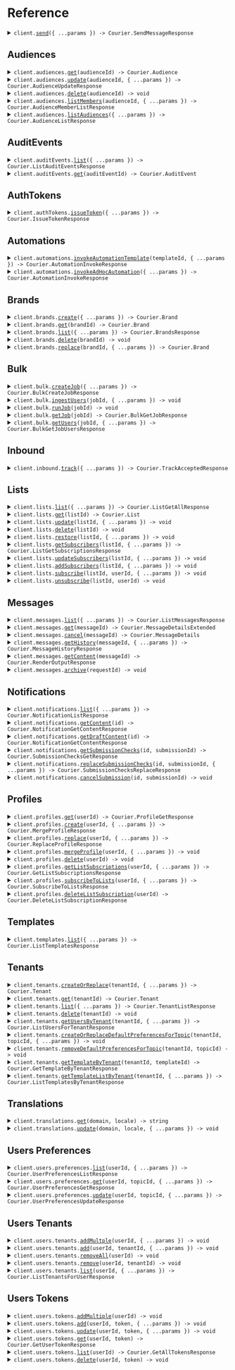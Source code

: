 # Reference

<details><summary><code>client.<a href="/src/Client.ts">send</a>({ ...params }) -> Courier.SendMessageResponse</code></summary>
<dl>
<dd>

#### 📝 Description

<dl>
<dd>

<dl>
<dd>

Use the send API to send a message to one or more recipients.

</dd>
</dl>
</dd>
</dl>

#### 🔌 Usage

<dl>
<dd>

<dl>
<dd>

```typescript
await client.send({
    message: {
        to: {
            email: "email@example.com",
        },
        content: {
            title: "Welcome!",
            body: "Thanks for signing up, {{name}}",
        },
        data: {
            name: "Peter Parker",
        },
        routing: {
            method: "single",
            channels: ["email"],
        },
    },
});
```

</dd>
</dl>
</dd>
</dl>

#### ⚙️ Parameters

<dl>
<dd>

<dl>
<dd>

**request:** `Courier.SendMessageRequest`

</dd>
</dl>

<dl>
<dd>

**requestOptions:** `CourierClient.IdempotentRequestOptions`

</dd>
</dl>
</dd>
</dl>

</dd>
</dl>
</details>

##

## Audiences

<details><summary><code>client.audiences.<a href="/src/api/resources/audiences/client/Client.ts">get</a>(audienceId) -> Courier.Audience</code></summary>
<dl>
<dd>

#### 📝 Description

<dl>
<dd>

<dl>
<dd>

Returns the specified audience by id.

</dd>
</dl>
</dd>
</dl>

#### 🔌 Usage

<dl>
<dd>

<dl>
<dd>

```typescript
await client.audiences.get("audience_id");
```

</dd>
</dl>
</dd>
</dl>

#### ⚙️ Parameters

<dl>
<dd>

<dl>
<dd>

**audienceId:** `string` — A unique identifier representing the audience_id

</dd>
</dl>

<dl>
<dd>

**requestOptions:** `Audiences.RequestOptions`

</dd>
</dl>
</dd>
</dl>

</dd>
</dl>
</details>

<details><summary><code>client.audiences.<a href="/src/api/resources/audiences/client/Client.ts">update</a>(audienceId, { ...params }) -> Courier.AudienceUpdateResponse</code></summary>
<dl>
<dd>

#### 📝 Description

<dl>
<dd>

<dl>
<dd>

Creates or updates audience.

</dd>
</dl>
</dd>
</dl>

#### 🔌 Usage

<dl>
<dd>

<dl>
<dd>

```typescript
await client.audiences.update("audience_id", {
    name: undefined,
    description: undefined,
    filter: undefined,
});
```

</dd>
</dl>
</dd>
</dl>

#### ⚙️ Parameters

<dl>
<dd>

<dl>
<dd>

**audienceId:** `string` — A unique identifier representing the audience id

</dd>
</dl>

<dl>
<dd>

**request:** `Courier.AudienceUpdateParams`

</dd>
</dl>

<dl>
<dd>

**requestOptions:** `Audiences.RequestOptions`

</dd>
</dl>
</dd>
</dl>

</dd>
</dl>
</details>

<details><summary><code>client.audiences.<a href="/src/api/resources/audiences/client/Client.ts">delete</a>(audienceId) -> void</code></summary>
<dl>
<dd>

#### 📝 Description

<dl>
<dd>

<dl>
<dd>

Deletes the specified audience.

</dd>
</dl>
</dd>
</dl>

#### 🔌 Usage

<dl>
<dd>

<dl>
<dd>

```typescript
await client.audiences.delete("audience_id");
```

</dd>
</dl>
</dd>
</dl>

#### ⚙️ Parameters

<dl>
<dd>

<dl>
<dd>

**audienceId:** `string` — A unique identifier representing the audience id

</dd>
</dl>

<dl>
<dd>

**requestOptions:** `Audiences.RequestOptions`

</dd>
</dl>
</dd>
</dl>

</dd>
</dl>
</details>

<details><summary><code>client.audiences.<a href="/src/api/resources/audiences/client/Client.ts">listMembers</a>(audienceId, { ...params }) -> Courier.AudienceMemberListResponse</code></summary>
<dl>
<dd>

#### 📝 Description

<dl>
<dd>

<dl>
<dd>

Get list of members of an audience.

</dd>
</dl>
</dd>
</dl>

#### 🔌 Usage

<dl>
<dd>

<dl>
<dd>

```typescript
await client.audiences.listMembers("audience_id");
```

</dd>
</dl>
</dd>
</dl>

#### ⚙️ Parameters

<dl>
<dd>

<dl>
<dd>

**audienceId:** `string` — A unique identifier representing the audience id

</dd>
</dl>

<dl>
<dd>

**request:** `Courier.AudienceMembersListParams`

</dd>
</dl>

<dl>
<dd>

**requestOptions:** `Audiences.RequestOptions`

</dd>
</dl>
</dd>
</dl>

</dd>
</dl>
</details>

<details><summary><code>client.audiences.<a href="/src/api/resources/audiences/client/Client.ts">listAudiences</a>({ ...params }) -> Courier.AudienceListResponse</code></summary>
<dl>
<dd>

#### 📝 Description

<dl>
<dd>

<dl>
<dd>

Get the audiences associated with the authorization token.

</dd>
</dl>
</dd>
</dl>

#### 🔌 Usage

<dl>
<dd>

<dl>
<dd>

```typescript
await client.audiences.listAudiences();
```

</dd>
</dl>
</dd>
</dl>

#### ⚙️ Parameters

<dl>
<dd>

<dl>
<dd>

**request:** `Courier.AudiencesListParams`

</dd>
</dl>

<dl>
<dd>

**requestOptions:** `Audiences.RequestOptions`

</dd>
</dl>
</dd>
</dl>

</dd>
</dl>
</details>

## AuditEvents

<details><summary><code>client.auditEvents.<a href="/src/api/resources/auditEvents/client/Client.ts">list</a>({ ...params }) -> Courier.ListAuditEventsResponse</code></summary>
<dl>
<dd>

#### 📝 Description

<dl>
<dd>

<dl>
<dd>

Fetch the list of audit events

</dd>
</dl>
</dd>
</dl>

#### 🔌 Usage

<dl>
<dd>

<dl>
<dd>

```typescript
await client.auditEvents.list();
```

</dd>
</dl>
</dd>
</dl>

#### ⚙️ Parameters

<dl>
<dd>

<dl>
<dd>

**request:** `Courier.ListAuditEventsRequest`

</dd>
</dl>

<dl>
<dd>

**requestOptions:** `AuditEvents.RequestOptions`

</dd>
</dl>
</dd>
</dl>

</dd>
</dl>
</details>

<details><summary><code>client.auditEvents.<a href="/src/api/resources/auditEvents/client/Client.ts">get</a>(auditEventId) -> Courier.AuditEvent</code></summary>
<dl>
<dd>

#### 📝 Description

<dl>
<dd>

<dl>
<dd>

Fetch a specific audit event by ID.

</dd>
</dl>
</dd>
</dl>

#### 🔌 Usage

<dl>
<dd>

<dl>
<dd>

```typescript
await client.auditEvents.get("audit-event-id");
```

</dd>
</dl>
</dd>
</dl>

#### ⚙️ Parameters

<dl>
<dd>

<dl>
<dd>

**auditEventId:** `string` — A unique identifier associated with the audit event you wish to retrieve

</dd>
</dl>

<dl>
<dd>

**requestOptions:** `AuditEvents.RequestOptions`

</dd>
</dl>
</dd>
</dl>

</dd>
</dl>
</details>

## AuthTokens

<details><summary><code>client.authTokens.<a href="/src/api/resources/authTokens/client/Client.ts">issueToken</a>({ ...params }) -> Courier.IssueTokenResponse</code></summary>
<dl>
<dd>

#### 📝 Description

<dl>
<dd>

<dl>
<dd>

Returns a new access token.

</dd>
</dl>
</dd>
</dl>

#### 🔌 Usage

<dl>
<dd>

<dl>
<dd>

```typescript
await client.authTokens.issueToken({
    scope: "scope",
    expires_in: "expires_in",
});
```

</dd>
</dl>
</dd>
</dl>

#### ⚙️ Parameters

<dl>
<dd>

<dl>
<dd>

**request:** `Courier.IssueTokenParams`

</dd>
</dl>

<dl>
<dd>

**requestOptions:** `AuthTokens.IdempotentRequestOptions`

</dd>
</dl>
</dd>
</dl>

</dd>
</dl>
</details>

## Automations

<details><summary><code>client.automations.<a href="/src/api/resources/automations/client/Client.ts">invokeAutomationTemplate</a>(templateId, { ...params }) -> Courier.AutomationInvokeResponse</code></summary>
<dl>
<dd>

#### 📝 Description

<dl>
<dd>

<dl>
<dd>

Invoke an automation run from an automation template.

</dd>
</dl>
</dd>
</dl>

#### 🔌 Usage

<dl>
<dd>

<dl>
<dd>

```typescript
await client.automations.invokeAutomationTemplate("templateId", {
    brand: undefined,
    data: undefined,
    profile: undefined,
    recipient: undefined,
    template: undefined,
});
```

</dd>
</dl>
</dd>
</dl>

#### ⚙️ Parameters

<dl>
<dd>

<dl>
<dd>

**templateId:** `string` — A unique identifier representing the automation template to be invoked. This could be the Automation Template ID or the Automation Template Alias.

</dd>
</dl>

<dl>
<dd>

**request:** `Courier.AutomationInvokeParams`

</dd>
</dl>

<dl>
<dd>

**requestOptions:** `Automations.IdempotentRequestOptions`

</dd>
</dl>
</dd>
</dl>

</dd>
</dl>
</details>

<details><summary><code>client.automations.<a href="/src/api/resources/automations/client/Client.ts">invokeAdHocAutomation</a>({ ...params }) -> Courier.AutomationInvokeResponse</code></summary>
<dl>
<dd>

#### 📝 Description

<dl>
<dd>

<dl>
<dd>

Invoke an ad hoc automation run. This endpoint accepts a JSON payload with a series of automation steps. For information about what steps are available, checkout the ad hoc automation guide [here](https://www.courier.com/docs/automations/steps/).

</dd>
</dl>
</dd>
</dl>

#### 🔌 Usage

<dl>
<dd>

<dl>
<dd>

```typescript
await client.automations.invokeAdHocAutomation({
    data: {
        name: "Foo",
    },
    profile: {
        tenant_id: "abc-123",
    },
    recipient: "user-yes",
    automation: {
        cancelation_token: "delay-send--user-yes--abc-123",
        steps: [
            {
                action: "delay",
                until: "20240408T080910.123",
            },
            {
                action: "send",
                template: "64TP5HKPFTM8VTK1Y75SJDQX9JK0",
            },
        ],
    },
});
```

</dd>
</dl>
</dd>
</dl>

#### ⚙️ Parameters

<dl>
<dd>

<dl>
<dd>

**request:** `Courier.AutomationAdHocInvokeParams`

</dd>
</dl>

<dl>
<dd>

**requestOptions:** `Automations.IdempotentRequestOptions`

</dd>
</dl>
</dd>
</dl>

</dd>
</dl>
</details>

## Brands

<details><summary><code>client.brands.<a href="/src/api/resources/brands/client/Client.ts">create</a>({ ...params }) -> Courier.Brand</code></summary>
<dl>
<dd>

#### 🔌 Usage

<dl>
<dd>

<dl>
<dd>

```typescript
await client.brands.create({
    id: undefined,
    name: "name",
    settings: {
        colors: undefined,
        inapp: undefined,
        email: undefined,
    },
    snippets: undefined,
});
```

</dd>
</dl>
</dd>
</dl>

#### ⚙️ Parameters

<dl>
<dd>

<dl>
<dd>

**request:** `Courier.BrandParameters`

</dd>
</dl>

<dl>
<dd>

**requestOptions:** `Brands.IdempotentRequestOptions`

</dd>
</dl>
</dd>
</dl>

</dd>
</dl>
</details>

<details><summary><code>client.brands.<a href="/src/api/resources/brands/client/Client.ts">get</a>(brandId) -> Courier.Brand</code></summary>
<dl>
<dd>

#### 📝 Description

<dl>
<dd>

<dl>
<dd>

Fetch a specific brand by brand ID.

</dd>
</dl>
</dd>
</dl>

#### 🔌 Usage

<dl>
<dd>

<dl>
<dd>

```typescript
await client.brands.get("brand_id");
```

</dd>
</dl>
</dd>
</dl>

#### ⚙️ Parameters

<dl>
<dd>

<dl>
<dd>

**brandId:** `string` — A unique identifier associated with the brand you wish to retrieve.

</dd>
</dl>

<dl>
<dd>

**requestOptions:** `Brands.RequestOptions`

</dd>
</dl>
</dd>
</dl>

</dd>
</dl>
</details>

<details><summary><code>client.brands.<a href="/src/api/resources/brands/client/Client.ts">list</a>({ ...params }) -> Courier.BrandsResponse</code></summary>
<dl>
<dd>

#### 📝 Description

<dl>
<dd>

<dl>
<dd>

Get the list of brands.

</dd>
</dl>
</dd>
</dl>

#### 🔌 Usage

<dl>
<dd>

<dl>
<dd>

```typescript
await client.brands.list();
```

</dd>
</dl>
</dd>
</dl>

#### ⚙️ Parameters

<dl>
<dd>

<dl>
<dd>

**request:** `Courier.ListBrandsRequest`

</dd>
</dl>

<dl>
<dd>

**requestOptions:** `Brands.RequestOptions`

</dd>
</dl>
</dd>
</dl>

</dd>
</dl>
</details>

<details><summary><code>client.brands.<a href="/src/api/resources/brands/client/Client.ts">delete</a>(brandId) -> void</code></summary>
<dl>
<dd>

#### 📝 Description

<dl>
<dd>

<dl>
<dd>

Delete a brand by brand ID.

</dd>
</dl>
</dd>
</dl>

#### 🔌 Usage

<dl>
<dd>

<dl>
<dd>

```typescript
await client.brands.delete("brand_id");
```

</dd>
</dl>
</dd>
</dl>

#### ⚙️ Parameters

<dl>
<dd>

<dl>
<dd>

**brandId:** `string` — A unique identifier associated with the brand you wish to retrieve.

</dd>
</dl>

<dl>
<dd>

**requestOptions:** `Brands.RequestOptions`

</dd>
</dl>
</dd>
</dl>

</dd>
</dl>
</details>

<details><summary><code>client.brands.<a href="/src/api/resources/brands/client/Client.ts">replace</a>(brandId, { ...params }) -> Courier.Brand</code></summary>
<dl>
<dd>

#### 📝 Description

<dl>
<dd>

<dl>
<dd>

Replace an existing brand with the supplied values.

</dd>
</dl>
</dd>
</dl>

#### 🔌 Usage

<dl>
<dd>

<dl>
<dd>

```typescript
await client.brands.replace("brand_id", {
    name: "name",
    settings: undefined,
    snippets: undefined,
});
```

</dd>
</dl>
</dd>
</dl>

#### ⚙️ Parameters

<dl>
<dd>

<dl>
<dd>

**brandId:** `string` — A unique identifier associated with the brand you wish to update.

</dd>
</dl>

<dl>
<dd>

**request:** `Courier.BrandUpdateParameters`

</dd>
</dl>

<dl>
<dd>

**requestOptions:** `Brands.RequestOptions`

</dd>
</dl>
</dd>
</dl>

</dd>
</dl>
</details>

## Bulk

<details><summary><code>client.bulk.<a href="/src/api/resources/bulk/client/Client.ts">createJob</a>({ ...params }) -> Courier.BulkCreateJobResponse</code></summary>
<dl>
<dd>

#### 🔌 Usage

<dl>
<dd>

<dl>
<dd>

```typescript
await client.bulk.createJob({
    message: {
        brand: undefined,
        data: undefined,
        event: undefined,
        locale: undefined,
        override: undefined,
        message: undefined,
    },
});
```

</dd>
</dl>
</dd>
</dl>

#### ⚙️ Parameters

<dl>
<dd>

<dl>
<dd>

**request:** `Courier.BulkCreateJobParams`

</dd>
</dl>

<dl>
<dd>

**requestOptions:** `Bulk.IdempotentRequestOptions`

</dd>
</dl>
</dd>
</dl>

</dd>
</dl>
</details>

<details><summary><code>client.bulk.<a href="/src/api/resources/bulk/client/Client.ts">ingestUsers</a>(jobId, { ...params }) -> void</code></summary>
<dl>
<dd>

#### 📝 Description

<dl>
<dd>

<dl>
<dd>

Ingest user data into a Bulk Job

</dd>
</dl>
</dd>
</dl>

#### 🔌 Usage

<dl>
<dd>

<dl>
<dd>

```typescript
await client.bulk.ingestUsers("job_id", {
    users: [
        {
            preferences: undefined,
            profile: undefined,
            recipient: undefined,
            data: undefined,
            to: undefined,
        },
        {
            preferences: undefined,
            profile: undefined,
            recipient: undefined,
            data: undefined,
            to: undefined,
        },
    ],
});
```

</dd>
</dl>
</dd>
</dl>

#### ⚙️ Parameters

<dl>
<dd>

<dl>
<dd>

**jobId:** `string` — A unique identifier representing the bulk job

</dd>
</dl>

<dl>
<dd>

**request:** `Courier.BulkIngestUsersParams`

</dd>
</dl>

<dl>
<dd>

**requestOptions:** `Bulk.IdempotentRequestOptions`

</dd>
</dl>
</dd>
</dl>

</dd>
</dl>
</details>

<details><summary><code>client.bulk.<a href="/src/api/resources/bulk/client/Client.ts">runJob</a>(jobId) -> void</code></summary>
<dl>
<dd>

#### 📝 Description

<dl>
<dd>

<dl>
<dd>

Run a bulk job

</dd>
</dl>
</dd>
</dl>

#### 🔌 Usage

<dl>
<dd>

<dl>
<dd>

```typescript
await client.bulk.runJob("job_id");
```

</dd>
</dl>
</dd>
</dl>

#### ⚙️ Parameters

<dl>
<dd>

<dl>
<dd>

**jobId:** `string` — A unique identifier representing the bulk job

</dd>
</dl>

<dl>
<dd>

**requestOptions:** `Bulk.IdempotentRequestOptions`

</dd>
</dl>
</dd>
</dl>

</dd>
</dl>
</details>

<details><summary><code>client.bulk.<a href="/src/api/resources/bulk/client/Client.ts">getJob</a>(jobId) -> Courier.BulkGetJobResponse</code></summary>
<dl>
<dd>

#### 📝 Description

<dl>
<dd>

<dl>
<dd>

Get a bulk job

</dd>
</dl>
</dd>
</dl>

#### 🔌 Usage

<dl>
<dd>

<dl>
<dd>

```typescript
await client.bulk.getJob("job_id");
```

</dd>
</dl>
</dd>
</dl>

#### ⚙️ Parameters

<dl>
<dd>

<dl>
<dd>

**jobId:** `string` — A unique identifier representing the bulk job

</dd>
</dl>

<dl>
<dd>

**requestOptions:** `Bulk.RequestOptions`

</dd>
</dl>
</dd>
</dl>

</dd>
</dl>
</details>

<details><summary><code>client.bulk.<a href="/src/api/resources/bulk/client/Client.ts">getUsers</a>(jobId, { ...params }) -> Courier.BulkGetJobUsersResponse</code></summary>
<dl>
<dd>

#### 📝 Description

<dl>
<dd>

<dl>
<dd>

Get Bulk Job Users

</dd>
</dl>
</dd>
</dl>

#### 🔌 Usage

<dl>
<dd>

<dl>
<dd>

```typescript
await client.bulk.getUsers("job_id");
```

</dd>
</dl>
</dd>
</dl>

#### ⚙️ Parameters

<dl>
<dd>

<dl>
<dd>

**jobId:** `string` — A unique identifier representing the bulk job

</dd>
</dl>

<dl>
<dd>

**request:** `Courier.BulkGetUsersParams`

</dd>
</dl>

<dl>
<dd>

**requestOptions:** `Bulk.RequestOptions`

</dd>
</dl>
</dd>
</dl>

</dd>
</dl>
</details>

## Inbound

<details><summary><code>client.inbound.<a href="/src/api/resources/inbound/client/Client.ts">track</a>({ ...params }) -> Courier.TrackAcceptedResponse</code></summary>
<dl>
<dd>

#### 🔌 Usage

<dl>
<dd>

<dl>
<dd>

```typescript
await client.inbound.track({
    event: "New Order Placed",
    messageId: "4c62c457-b329-4bea-9bfc-17bba86c393f",
    userId: "1234",
    type: "track",
    properties: {
        order_id: 123,
        total_orders: 5,
        last_order_id: 122,
    },
});
```

</dd>
</dl>
</dd>
</dl>

#### ⚙️ Parameters

<dl>
<dd>

<dl>
<dd>

**request:** `Courier.InboundTrackEvent`

</dd>
</dl>

<dl>
<dd>

**requestOptions:** `Inbound.RequestOptions`

</dd>
</dl>
</dd>
</dl>

</dd>
</dl>
</details>

## Lists

<details><summary><code>client.lists.<a href="/src/api/resources/lists/client/Client.ts">list</a>({ ...params }) -> Courier.ListGetAllResponse</code></summary>
<dl>
<dd>

#### 📝 Description

<dl>
<dd>

<dl>
<dd>

Returns all of the lists, with the ability to filter based on a pattern.

</dd>
</dl>
</dd>
</dl>

#### 🔌 Usage

<dl>
<dd>

<dl>
<dd>

```typescript
await client.lists.list();
```

</dd>
</dl>
</dd>
</dl>

#### ⚙️ Parameters

<dl>
<dd>

<dl>
<dd>

**request:** `Courier.GetAllListsRequest`

</dd>
</dl>

<dl>
<dd>

**requestOptions:** `Lists.RequestOptions`

</dd>
</dl>
</dd>
</dl>

</dd>
</dl>
</details>

<details><summary><code>client.lists.<a href="/src/api/resources/lists/client/Client.ts">get</a>(listId) -> Courier.List</code></summary>
<dl>
<dd>

#### 📝 Description

<dl>
<dd>

<dl>
<dd>

Returns a list based on the list ID provided.

</dd>
</dl>
</dd>
</dl>

#### 🔌 Usage

<dl>
<dd>

<dl>
<dd>

```typescript
await client.lists.get("list_id");
```

</dd>
</dl>
</dd>
</dl>

#### ⚙️ Parameters

<dl>
<dd>

<dl>
<dd>

**listId:** `string` — A unique identifier representing the list you wish to retrieve.

</dd>
</dl>

<dl>
<dd>

**requestOptions:** `Lists.RequestOptions`

</dd>
</dl>
</dd>
</dl>

</dd>
</dl>
</details>

<details><summary><code>client.lists.<a href="/src/api/resources/lists/client/Client.ts">update</a>(listId, { ...params }) -> void</code></summary>
<dl>
<dd>

#### 📝 Description

<dl>
<dd>

<dl>
<dd>

Create or replace an existing list with the supplied values.

</dd>
</dl>
</dd>
</dl>

#### 🔌 Usage

<dl>
<dd>

<dl>
<dd>

```typescript
await client.lists.update("list_id", {
    name: "name",
    preferences: undefined,
});
```

</dd>
</dl>
</dd>
</dl>

#### ⚙️ Parameters

<dl>
<dd>

<dl>
<dd>

**listId:** `string` — A unique identifier representing the list you wish to retrieve.

</dd>
</dl>

<dl>
<dd>

**request:** `Courier.ListPutParams`

</dd>
</dl>

<dl>
<dd>

**requestOptions:** `Lists.RequestOptions`

</dd>
</dl>
</dd>
</dl>

</dd>
</dl>
</details>

<details><summary><code>client.lists.<a href="/src/api/resources/lists/client/Client.ts">delete</a>(listId) -> void</code></summary>
<dl>
<dd>

#### 📝 Description

<dl>
<dd>

<dl>
<dd>

Delete a list by list ID.

</dd>
</dl>
</dd>
</dl>

#### 🔌 Usage

<dl>
<dd>

<dl>
<dd>

```typescript
await client.lists.delete("list_id");
```

</dd>
</dl>
</dd>
</dl>

#### ⚙️ Parameters

<dl>
<dd>

<dl>
<dd>

**listId:** `string` — A unique identifier representing the list you wish to retrieve.

</dd>
</dl>

<dl>
<dd>

**requestOptions:** `Lists.RequestOptions`

</dd>
</dl>
</dd>
</dl>

</dd>
</dl>
</details>

<details><summary><code>client.lists.<a href="/src/api/resources/lists/client/Client.ts">restore</a>(listId, { ...params }) -> void</code></summary>
<dl>
<dd>

#### 📝 Description

<dl>
<dd>

<dl>
<dd>

Restore a previously deleted list.

</dd>
</dl>
</dd>
</dl>

#### 🔌 Usage

<dl>
<dd>

<dl>
<dd>

```typescript
await client.lists.restore("list_id");
```

</dd>
</dl>
</dd>
</dl>

#### ⚙️ Parameters

<dl>
<dd>

<dl>
<dd>

**listId:** `string` — A unique identifier representing the list you wish to retrieve.

</dd>
</dl>

<dl>
<dd>

**request:** `Courier.RestoreListRequest`

</dd>
</dl>

<dl>
<dd>

**requestOptions:** `Lists.RequestOptions`

</dd>
</dl>
</dd>
</dl>

</dd>
</dl>
</details>

<details><summary><code>client.lists.<a href="/src/api/resources/lists/client/Client.ts">getSubscribers</a>(listId, { ...params }) -> Courier.ListGetSubscriptionsResponse</code></summary>
<dl>
<dd>

#### 📝 Description

<dl>
<dd>

<dl>
<dd>

Get the list's subscriptions.

</dd>
</dl>
</dd>
</dl>

#### 🔌 Usage

<dl>
<dd>

<dl>
<dd>

```typescript
await client.lists.getSubscribers("list_id");
```

</dd>
</dl>
</dd>
</dl>

#### ⚙️ Parameters

<dl>
<dd>

<dl>
<dd>

**listId:** `string` — A unique identifier representing the list you wish to retrieve.

</dd>
</dl>

<dl>
<dd>

**request:** `Courier.GetSubscriptionForListRequest`

</dd>
</dl>

<dl>
<dd>

**requestOptions:** `Lists.RequestOptions`

</dd>
</dl>
</dd>
</dl>

</dd>
</dl>
</details>

<details><summary><code>client.lists.<a href="/src/api/resources/lists/client/Client.ts">updateSubscribers</a>(listId, { ...params }) -> void</code></summary>
<dl>
<dd>

#### 📝 Description

<dl>
<dd>

<dl>
<dd>

Subscribes the users to the list, overwriting existing subscriptions. If the list does not exist, it will be automatically created.

</dd>
</dl>
</dd>
</dl>

#### 🔌 Usage

<dl>
<dd>

<dl>
<dd>

```typescript
await client.lists.updateSubscribers("list_id", {
    recipients: [
        {
            recipientId: "recipientId",
            preferences: undefined,
        },
        {
            recipientId: "recipientId",
            preferences: undefined,
        },
    ],
});
```

</dd>
</dl>
</dd>
</dl>

#### ⚙️ Parameters

<dl>
<dd>

<dl>
<dd>

**listId:** `string` — A unique identifier representing the list you wish to retrieve.

</dd>
</dl>

<dl>
<dd>

**request:** `Courier.SubscribeUsersToListRequest`

</dd>
</dl>

<dl>
<dd>

**requestOptions:** `Lists.RequestOptions`

</dd>
</dl>
</dd>
</dl>

</dd>
</dl>
</details>

<details><summary><code>client.lists.<a href="/src/api/resources/lists/client/Client.ts">addSubscribers</a>(listId, { ...params }) -> void</code></summary>
<dl>
<dd>

#### 📝 Description

<dl>
<dd>

<dl>
<dd>

Subscribes additional users to the list, without modifying existing subscriptions. If the list does not exist, it will be automatically created.

</dd>
</dl>
</dd>
</dl>

#### 🔌 Usage

<dl>
<dd>

<dl>
<dd>

```typescript
await client.lists.addSubscribers("list_id", {
    recipients: [
        {
            recipientId: "recipientId",
            preferences: undefined,
        },
        {
            recipientId: "recipientId",
            preferences: undefined,
        },
    ],
});
```

</dd>
</dl>
</dd>
</dl>

#### ⚙️ Parameters

<dl>
<dd>

<dl>
<dd>

**listId:** `string` — A unique identifier representing the list you wish to retrieve.

</dd>
</dl>

<dl>
<dd>

**request:** `Courier.AddSubscribersToList`

</dd>
</dl>

<dl>
<dd>

**requestOptions:** `Lists.IdempotentRequestOptions`

</dd>
</dl>
</dd>
</dl>

</dd>
</dl>
</details>

<details><summary><code>client.lists.<a href="/src/api/resources/lists/client/Client.ts">subscribe</a>(listId, userId, { ...params }) -> void</code></summary>
<dl>
<dd>

#### 📝 Description

<dl>
<dd>

<dl>
<dd>

Subscribe a user to an existing list (note: if the List does not exist, it will be automatically created).

</dd>
</dl>
</dd>
</dl>

#### 🔌 Usage

<dl>
<dd>

<dl>
<dd>

```typescript
await client.lists.subscribe("list_id", "user_id", {
    preferences: undefined,
});
```

</dd>
</dl>
</dd>
</dl>

#### ⚙️ Parameters

<dl>
<dd>

<dl>
<dd>

**listId:** `string` — A unique identifier representing the list you wish to retrieve.

</dd>
</dl>

<dl>
<dd>

**userId:** `string` — A unique identifier representing the recipient associated with the list

</dd>
</dl>

<dl>
<dd>

**request:** `Courier.SubscribeUserToListRequest`

</dd>
</dl>

<dl>
<dd>

**requestOptions:** `Lists.RequestOptions`

</dd>
</dl>
</dd>
</dl>

</dd>
</dl>
</details>

<details><summary><code>client.lists.<a href="/src/api/resources/lists/client/Client.ts">unsubscribe</a>(listId, userId) -> void</code></summary>
<dl>
<dd>

#### 📝 Description

<dl>
<dd>

<dl>
<dd>

Delete a subscription to a list by list ID and user ID.

</dd>
</dl>
</dd>
</dl>

#### 🔌 Usage

<dl>
<dd>

<dl>
<dd>

```typescript
await client.lists.unsubscribe("list_id", "user_id");
```

</dd>
</dl>
</dd>
</dl>

#### ⚙️ Parameters

<dl>
<dd>

<dl>
<dd>

**listId:** `string` — A unique identifier representing the list you wish to retrieve.

</dd>
</dl>

<dl>
<dd>

**userId:** `string` — A unique identifier representing the recipient associated with the list

</dd>
</dl>

<dl>
<dd>

**requestOptions:** `Lists.RequestOptions`

</dd>
</dl>
</dd>
</dl>

</dd>
</dl>
</details>

## Messages

<details><summary><code>client.messages.<a href="/src/api/resources/messages/client/Client.ts">list</a>({ ...params }) -> Courier.ListMessagesResponse</code></summary>
<dl>
<dd>

#### 📝 Description

<dl>
<dd>

<dl>
<dd>

Fetch the statuses of messages you've previously sent.

</dd>
</dl>
</dd>
</dl>

#### 🔌 Usage

<dl>
<dd>

<dl>
<dd>

```typescript
await client.messages.list();
```

</dd>
</dl>
</dd>
</dl>

#### ⚙️ Parameters

<dl>
<dd>

<dl>
<dd>

**request:** `Courier.ListMessagesRequest`

</dd>
</dl>

<dl>
<dd>

**requestOptions:** `Messages.RequestOptions`

</dd>
</dl>
</dd>
</dl>

</dd>
</dl>
</details>

<details><summary><code>client.messages.<a href="/src/api/resources/messages/client/Client.ts">get</a>(messageId) -> Courier.MessageDetailsExtended</code></summary>
<dl>
<dd>

#### 📝 Description

<dl>
<dd>

<dl>
<dd>

Fetch the status of a message you've previously sent.

</dd>
</dl>
</dd>
</dl>

#### 🔌 Usage

<dl>
<dd>

<dl>
<dd>

```typescript
await client.messages.get("message_id");
```

</dd>
</dl>
</dd>
</dl>

#### ⚙️ Parameters

<dl>
<dd>

<dl>
<dd>

**messageId:** `string` — A unique identifier associated with the message you wish to retrieve (results from a send).

</dd>
</dl>

<dl>
<dd>

**requestOptions:** `Messages.RequestOptions`

</dd>
</dl>
</dd>
</dl>

</dd>
</dl>
</details>

<details><summary><code>client.messages.<a href="/src/api/resources/messages/client/Client.ts">cancel</a>(messageId) -> Courier.MessageDetails</code></summary>
<dl>
<dd>

#### 📝 Description

<dl>
<dd>

<dl>
<dd>

Cancel a message that is currently in the process of being delivered. A well-formatted API call to the cancel message API will return either `200` status code for a successful cancellation or `409` status code for an unsuccessful cancellation. Both cases will include the actual message record in the response body (see details below).

</dd>
</dl>
</dd>
</dl>

#### 🔌 Usage

<dl>
<dd>

<dl>
<dd>

```typescript
await client.messages.cancel("message_id");
```

</dd>
</dl>
</dd>
</dl>

#### ⚙️ Parameters

<dl>
<dd>

<dl>
<dd>

**messageId:** `string` — A unique identifier representing the message ID

</dd>
</dl>

<dl>
<dd>

**requestOptions:** `Messages.IdempotentRequestOptions`

</dd>
</dl>
</dd>
</dl>

</dd>
</dl>
</details>

<details><summary><code>client.messages.<a href="/src/api/resources/messages/client/Client.ts">getHistory</a>(messageId, { ...params }) -> Courier.MessageHistoryResponse</code></summary>
<dl>
<dd>

#### 📝 Description

<dl>
<dd>

<dl>
<dd>

Fetch the array of events of a message you've previously sent.

</dd>
</dl>
</dd>
</dl>

#### 🔌 Usage

<dl>
<dd>

<dl>
<dd>

```typescript
await client.messages.getHistory("message_id");
```

</dd>
</dl>
</dd>
</dl>

#### ⚙️ Parameters

<dl>
<dd>

<dl>
<dd>

**messageId:** `string` — A unique identifier representing the message ID

</dd>
</dl>

<dl>
<dd>

**request:** `Courier.GetMessageHistoryRequest`

</dd>
</dl>

<dl>
<dd>

**requestOptions:** `Messages.RequestOptions`

</dd>
</dl>
</dd>
</dl>

</dd>
</dl>
</details>

<details><summary><code>client.messages.<a href="/src/api/resources/messages/client/Client.ts">getContent</a>(messageId) -> Courier.RenderOutputResponse</code></summary>
<dl>
<dd>

#### 🔌 Usage

<dl>
<dd>

<dl>
<dd>

```typescript
await client.messages.getContent("message_id");
```

</dd>
</dl>
</dd>
</dl>

#### ⚙️ Parameters

<dl>
<dd>

<dl>
<dd>

**messageId:** `string` — A unique identifier associated with the message you wish to retrieve (results from a send).

</dd>
</dl>

<dl>
<dd>

**requestOptions:** `Messages.RequestOptions`

</dd>
</dl>
</dd>
</dl>

</dd>
</dl>
</details>

<details><summary><code>client.messages.<a href="/src/api/resources/messages/client/Client.ts">archive</a>(requestId) -> void</code></summary>
<dl>
<dd>

#### 🔌 Usage

<dl>
<dd>

<dl>
<dd>

```typescript
await client.messages.archive("request_id");
```

</dd>
</dl>
</dd>
</dl>

#### ⚙️ Parameters

<dl>
<dd>

<dl>
<dd>

**requestId:** `string` — A unique identifier representing the request ID

</dd>
</dl>

<dl>
<dd>

**requestOptions:** `Messages.RequestOptions`

</dd>
</dl>
</dd>
</dl>

</dd>
</dl>
</details>

## Notifications

<details><summary><code>client.notifications.<a href="/src/api/resources/notifications/client/Client.ts">list</a>({ ...params }) -> Courier.NotificationListResponse</code></summary>
<dl>
<dd>

#### 🔌 Usage

<dl>
<dd>

<dl>
<dd>

```typescript
await client.notifications.list();
```

</dd>
</dl>
</dd>
</dl>

#### ⚙️ Parameters

<dl>
<dd>

<dl>
<dd>

**request:** `Courier.NotificationListParams`

</dd>
</dl>

<dl>
<dd>

**requestOptions:** `Notifications.RequestOptions`

</dd>
</dl>
</dd>
</dl>

</dd>
</dl>
</details>

<details><summary><code>client.notifications.<a href="/src/api/resources/notifications/client/Client.ts">getContent</a>(id) -> Courier.NotificationGetContentResponse</code></summary>
<dl>
<dd>

#### 🔌 Usage

<dl>
<dd>

<dl>
<dd>

```typescript
await client.notifications.getContent("id");
```

</dd>
</dl>
</dd>
</dl>

#### ⚙️ Parameters

<dl>
<dd>

<dl>
<dd>

**id:** `string`

</dd>
</dl>

<dl>
<dd>

**requestOptions:** `Notifications.RequestOptions`

</dd>
</dl>
</dd>
</dl>

</dd>
</dl>
</details>

<details><summary><code>client.notifications.<a href="/src/api/resources/notifications/client/Client.ts">getDraftContent</a>(id) -> Courier.NotificationGetContentResponse</code></summary>
<dl>
<dd>

#### 🔌 Usage

<dl>
<dd>

<dl>
<dd>

```typescript
await client.notifications.getDraftContent("id");
```

</dd>
</dl>
</dd>
</dl>

#### ⚙️ Parameters

<dl>
<dd>

<dl>
<dd>

**id:** `string`

</dd>
</dl>

<dl>
<dd>

**requestOptions:** `Notifications.RequestOptions`

</dd>
</dl>
</dd>
</dl>

</dd>
</dl>
</details>

<details><summary><code>client.notifications.<a href="/src/api/resources/notifications/client/Client.ts">getSubmissionChecks</a>(id, submissionId) -> Courier.SubmissionChecksGetResponse</code></summary>
<dl>
<dd>

#### 🔌 Usage

<dl>
<dd>

<dl>
<dd>

```typescript
await client.notifications.getSubmissionChecks("id", "submissionId");
```

</dd>
</dl>
</dd>
</dl>

#### ⚙️ Parameters

<dl>
<dd>

<dl>
<dd>

**id:** `string`

</dd>
</dl>

<dl>
<dd>

**submissionId:** `string`

</dd>
</dl>

<dl>
<dd>

**requestOptions:** `Notifications.RequestOptions`

</dd>
</dl>
</dd>
</dl>

</dd>
</dl>
</details>

<details><summary><code>client.notifications.<a href="/src/api/resources/notifications/client/Client.ts">replaceSubmissionChecks</a>(id, submissionId, { ...params }) -> Courier.SubmissionChecksReplaceResponse</code></summary>
<dl>
<dd>

#### 🔌 Usage

<dl>
<dd>

<dl>
<dd>

```typescript
await client.notifications.replaceSubmissionChecks("id", "submissionId", {
    checks: [
        {
            id: "id",
            status: "RESOLVED",
            type: "custom",
        },
        {
            id: "id",
            status: "RESOLVED",
            type: "custom",
        },
    ],
});
```

</dd>
</dl>
</dd>
</dl>

#### ⚙️ Parameters

<dl>
<dd>

<dl>
<dd>

**id:** `string`

</dd>
</dl>

<dl>
<dd>

**submissionId:** `string`

</dd>
</dl>

<dl>
<dd>

**request:** `Courier.SubmissionChecksReplaceParams`

</dd>
</dl>

<dl>
<dd>

**requestOptions:** `Notifications.RequestOptions`

</dd>
</dl>
</dd>
</dl>

</dd>
</dl>
</details>

<details><summary><code>client.notifications.<a href="/src/api/resources/notifications/client/Client.ts">cancelSubmission</a>(id, submissionId) -> void</code></summary>
<dl>
<dd>

#### 🔌 Usage

<dl>
<dd>

<dl>
<dd>

```typescript
await client.notifications.cancelSubmission("id", "submissionId");
```

</dd>
</dl>
</dd>
</dl>

#### ⚙️ Parameters

<dl>
<dd>

<dl>
<dd>

**id:** `string`

</dd>
</dl>

<dl>
<dd>

**submissionId:** `string`

</dd>
</dl>

<dl>
<dd>

**requestOptions:** `Notifications.RequestOptions`

</dd>
</dl>
</dd>
</dl>

</dd>
</dl>
</details>

## Profiles

<details><summary><code>client.profiles.<a href="/src/api/resources/profiles/client/Client.ts">get</a>(userId) -> Courier.ProfileGetResponse</code></summary>
<dl>
<dd>

#### 📝 Description

<dl>
<dd>

<dl>
<dd>

Returns the specified user profile.

</dd>
</dl>
</dd>
</dl>

#### 🔌 Usage

<dl>
<dd>

<dl>
<dd>

```typescript
await client.profiles.get("user_id");
```

</dd>
</dl>
</dd>
</dl>

#### ⚙️ Parameters

<dl>
<dd>

<dl>
<dd>

**userId:** `string` — A unique identifier representing the user associated with the requested profile.

</dd>
</dl>

<dl>
<dd>

**requestOptions:** `Profiles.RequestOptions`

</dd>
</dl>
</dd>
</dl>

</dd>
</dl>
</details>

<details><summary><code>client.profiles.<a href="/src/api/resources/profiles/client/Client.ts">create</a>(userId, { ...params }) -> Courier.MergeProfileResponse</code></summary>
<dl>
<dd>

#### 📝 Description

<dl>
<dd>

<dl>
<dd>

Merge the supplied values with an existing profile or create a new profile if one doesn't already exist.

</dd>
</dl>
</dd>
</dl>

#### 🔌 Usage

<dl>
<dd>

<dl>
<dd>

```typescript
await client.profiles.create("user_id", {
    profile: {
        profile: {
            key: "value",
        },
    },
});
```

</dd>
</dl>
</dd>
</dl>

#### ⚙️ Parameters

<dl>
<dd>

<dl>
<dd>

**userId:** `string` — A unique identifier representing the user associated with the requested profile.

</dd>
</dl>

<dl>
<dd>

**request:** `Courier.MergeProfileRequest`

</dd>
</dl>

<dl>
<dd>

**requestOptions:** `Profiles.IdempotentRequestOptions`

</dd>
</dl>
</dd>
</dl>

</dd>
</dl>
</details>

<details><summary><code>client.profiles.<a href="/src/api/resources/profiles/client/Client.ts">replace</a>(userId, { ...params }) -> Courier.ReplaceProfileResponse</code></summary>
<dl>
<dd>

#### 📝 Description

<dl>
<dd>

<dl>
<dd>

When using `PUT`, be sure to include all the key-value pairs required by the recipient's profile.
Any key-value pairs that exist in the profile but fail to be included in the `PUT` request will be
removed from the profile. Remember, a `PUT` update is a full replacement of the data. For partial updates,
use the [Patch](https://www.courier.com/docs/reference/profiles/patch/) request.

</dd>
</dl>
</dd>
</dl>

#### 🔌 Usage

<dl>
<dd>

<dl>
<dd>

```typescript
await client.profiles.replace("user_id", {
    profile: {
        profile: {
            key: "value",
        },
    },
});
```

</dd>
</dl>
</dd>
</dl>

#### ⚙️ Parameters

<dl>
<dd>

<dl>
<dd>

**userId:** `string` — A unique identifier representing the user associated with the requested profile.

</dd>
</dl>

<dl>
<dd>

**request:** `Courier.ReplaceProfileRequest`

</dd>
</dl>

<dl>
<dd>

**requestOptions:** `Profiles.RequestOptions`

</dd>
</dl>
</dd>
</dl>

</dd>
</dl>
</details>

<details><summary><code>client.profiles.<a href="/src/api/resources/profiles/client/Client.ts">mergeProfile</a>(userId, { ...params }) -> void</code></summary>
<dl>
<dd>

#### 🔌 Usage

<dl>
<dd>

<dl>
<dd>

```typescript
await client.profiles.mergeProfile("user_id", {
    patch: [
        {
            op: "op",
            path: "path",
            value: "value",
        },
        {
            op: "op",
            path: "path",
            value: "value",
        },
    ],
});
```

</dd>
</dl>
</dd>
</dl>

#### ⚙️ Parameters

<dl>
<dd>

<dl>
<dd>

**userId:** `string` — A unique identifier representing the user associated with the requested profile.

</dd>
</dl>

<dl>
<dd>

**request:** `Courier.ProfileUpdateRequest`

</dd>
</dl>

<dl>
<dd>

**requestOptions:** `Profiles.RequestOptions`

</dd>
</dl>
</dd>
</dl>

</dd>
</dl>
</details>

<details><summary><code>client.profiles.<a href="/src/api/resources/profiles/client/Client.ts">delete</a>(userId) -> void</code></summary>
<dl>
<dd>

#### 📝 Description

<dl>
<dd>

<dl>
<dd>

Deletes the specified user profile.

</dd>
</dl>
</dd>
</dl>

#### 🔌 Usage

<dl>
<dd>

<dl>
<dd>

```typescript
await client.profiles.delete("user_id");
```

</dd>
</dl>
</dd>
</dl>

#### ⚙️ Parameters

<dl>
<dd>

<dl>
<dd>

**userId:** `string` — A unique identifier representing the user associated with the requested profile.

</dd>
</dl>

<dl>
<dd>

**requestOptions:** `Profiles.RequestOptions`

</dd>
</dl>
</dd>
</dl>

</dd>
</dl>
</details>

<details><summary><code>client.profiles.<a href="/src/api/resources/profiles/client/Client.ts">getListSubscriptions</a>(userId, { ...params }) -> Courier.GetListSubscriptionsResponse</code></summary>
<dl>
<dd>

#### 📝 Description

<dl>
<dd>

<dl>
<dd>

Returns the subscribed lists for a specified user.

</dd>
</dl>
</dd>
</dl>

#### 🔌 Usage

<dl>
<dd>

<dl>
<dd>

```typescript
await client.profiles.getListSubscriptions("user_id");
```

</dd>
</dl>
</dd>
</dl>

#### ⚙️ Parameters

<dl>
<dd>

<dl>
<dd>

**userId:** `string` — A unique identifier representing the user associated with the requested profile.

</dd>
</dl>

<dl>
<dd>

**request:** `Courier.GetListSubscriptionsRequest`

</dd>
</dl>

<dl>
<dd>

**requestOptions:** `Profiles.RequestOptions`

</dd>
</dl>
</dd>
</dl>

</dd>
</dl>
</details>

<details><summary><code>client.profiles.<a href="/src/api/resources/profiles/client/Client.ts">subscribeToLists</a>(userId, { ...params }) -> Courier.SubscribeToListsResponse</code></summary>
<dl>
<dd>

#### 📝 Description

<dl>
<dd>

<dl>
<dd>

Subscribes the given user to one or more lists. If the list does not exist, it will be created.

</dd>
</dl>
</dd>
</dl>

#### 🔌 Usage

<dl>
<dd>

<dl>
<dd>

```typescript
await client.profiles.subscribeToLists("user_id", {
    lists: [
        {
            listId: "listId",
            preferences: undefined,
        },
        {
            listId: "listId",
            preferences: undefined,
        },
    ],
});
```

</dd>
</dl>
</dd>
</dl>

#### ⚙️ Parameters

<dl>
<dd>

<dl>
<dd>

**userId:** `string` — A unique identifier representing the user associated with the requested profile.

</dd>
</dl>

<dl>
<dd>

**request:** `Courier.SubscribeToListsRequest`

</dd>
</dl>

<dl>
<dd>

**requestOptions:** `Profiles.IdempotentRequestOptions`

</dd>
</dl>
</dd>
</dl>

</dd>
</dl>
</details>

<details><summary><code>client.profiles.<a href="/src/api/resources/profiles/client/Client.ts">deleteListSubscription</a>(userId) -> Courier.DeleteListSubscriptionResponse</code></summary>
<dl>
<dd>

#### 📝 Description

<dl>
<dd>

<dl>
<dd>

Removes all list subscriptions for given user.

</dd>
</dl>
</dd>
</dl>

#### 🔌 Usage

<dl>
<dd>

<dl>
<dd>

```typescript
await client.profiles.deleteListSubscription("user_id");
```

</dd>
</dl>
</dd>
</dl>

#### ⚙️ Parameters

<dl>
<dd>

<dl>
<dd>

**userId:** `string` — A unique identifier representing the user associated with the requested profile.

</dd>
</dl>

<dl>
<dd>

**requestOptions:** `Profiles.RequestOptions`

</dd>
</dl>
</dd>
</dl>

</dd>
</dl>
</details>

## Templates

<details><summary><code>client.templates.<a href="/src/api/resources/templates/client/Client.ts">list</a>({ ...params }) -> Courier.ListTemplatesResponse</code></summary>
<dl>
<dd>

#### 📝 Description

<dl>
<dd>

<dl>
<dd>

Returns a list of notification templates

</dd>
</dl>
</dd>
</dl>

#### 🔌 Usage

<dl>
<dd>

<dl>
<dd>

```typescript
await client.templates.list();
```

</dd>
</dl>
</dd>
</dl>

#### ⚙️ Parameters

<dl>
<dd>

<dl>
<dd>

**request:** `Courier.ListTemplatesRequest`

</dd>
</dl>

<dl>
<dd>

**requestOptions:** `Templates.RequestOptions`

</dd>
</dl>
</dd>
</dl>

</dd>
</dl>
</details>

## Tenants

<details><summary><code>client.tenants.<a href="/src/api/resources/tenants/client/Client.ts">createOrReplace</a>(tenantId, { ...params }) -> Courier.Tenant</code></summary>
<dl>
<dd>

#### 🔌 Usage

<dl>
<dd>

<dl>
<dd>

```typescript
await client.tenants.createOrReplace("tenant_id", {
    name: "name",
    parent_tenant_id: undefined,
    default_preferences: undefined,
    properties: undefined,
    user_profile: undefined,
    brand_id: undefined,
});
```

</dd>
</dl>
</dd>
</dl>

#### ⚙️ Parameters

<dl>
<dd>

<dl>
<dd>

**tenantId:** `string` — A unique identifier representing the tenant to be returned.

</dd>
</dl>

<dl>
<dd>

**request:** `Courier.TenantCreateOrReplaceParams`

</dd>
</dl>

<dl>
<dd>

**requestOptions:** `Tenants.RequestOptions`

</dd>
</dl>
</dd>
</dl>

</dd>
</dl>
</details>

<details><summary><code>client.tenants.<a href="/src/api/resources/tenants/client/Client.ts">get</a>(tenantId) -> Courier.Tenant</code></summary>
<dl>
<dd>

#### 🔌 Usage

<dl>
<dd>

<dl>
<dd>

```typescript
await client.tenants.get("tenant_id");
```

</dd>
</dl>
</dd>
</dl>

#### ⚙️ Parameters

<dl>
<dd>

<dl>
<dd>

**tenantId:** `string` — A unique identifier representing the tenant to be returned.

</dd>
</dl>

<dl>
<dd>

**requestOptions:** `Tenants.RequestOptions`

</dd>
</dl>
</dd>
</dl>

</dd>
</dl>
</details>

<details><summary><code>client.tenants.<a href="/src/api/resources/tenants/client/Client.ts">list</a>({ ...params }) -> Courier.TenantListResponse</code></summary>
<dl>
<dd>

#### 🔌 Usage

<dl>
<dd>

<dl>
<dd>

```typescript
await client.tenants.list();
```

</dd>
</dl>
</dd>
</dl>

#### ⚙️ Parameters

<dl>
<dd>

<dl>
<dd>

**request:** `Courier.ListTenantParams`

</dd>
</dl>

<dl>
<dd>

**requestOptions:** `Tenants.RequestOptions`

</dd>
</dl>
</dd>
</dl>

</dd>
</dl>
</details>

<details><summary><code>client.tenants.<a href="/src/api/resources/tenants/client/Client.ts">delete</a>(tenantId) -> void</code></summary>
<dl>
<dd>

#### 🔌 Usage

<dl>
<dd>

<dl>
<dd>

```typescript
await client.tenants.delete("tenant_id");
```

</dd>
</dl>
</dd>
</dl>

#### ⚙️ Parameters

<dl>
<dd>

<dl>
<dd>

**tenantId:** `string` — Id of the tenant to be deleted.

</dd>
</dl>

<dl>
<dd>

**requestOptions:** `Tenants.RequestOptions`

</dd>
</dl>
</dd>
</dl>

</dd>
</dl>
</details>

<details><summary><code>client.tenants.<a href="/src/api/resources/tenants/client/Client.ts">getUsersByTenant</a>(tenantId, { ...params }) -> Courier.ListUsersForTenantResponse</code></summary>
<dl>
<dd>

#### 🔌 Usage

<dl>
<dd>

<dl>
<dd>

```typescript
await client.tenants.getUsersByTenant("tenant_id");
```

</dd>
</dl>
</dd>
</dl>

#### ⚙️ Parameters

<dl>
<dd>

<dl>
<dd>

**tenantId:** `string` — Id of the tenant for user membership.

</dd>
</dl>

<dl>
<dd>

**request:** `Courier.ListUsersForTenantParams`

</dd>
</dl>

<dl>
<dd>

**requestOptions:** `Tenants.RequestOptions`

</dd>
</dl>
</dd>
</dl>

</dd>
</dl>
</details>

<details><summary><code>client.tenants.<a href="/src/api/resources/tenants/client/Client.ts">createOrReplaceDefaultPreferencesForTopic</a>(tenantId, topicId, { ...params }) -> void</code></summary>
<dl>
<dd>

#### 🔌 Usage

<dl>
<dd>

<dl>
<dd>

```typescript
await client.tenants.createOrReplaceDefaultPreferencesForTopic("tenantABC", "HB529N49MD4D5PMX9WR5P4JH78NA", {
    status: "OPTED_IN",
    has_custom_routing: true,
    custom_routing: ["inbox"],
});
```

</dd>
</dl>
</dd>
</dl>

#### ⚙️ Parameters

<dl>
<dd>

<dl>
<dd>

**tenantId:** `string` — Id of the tenant to update the default preferences for.

</dd>
</dl>

<dl>
<dd>

**topicId:** `string` — Id fo the susbcription topic you want to have a default preference for.

</dd>
</dl>

<dl>
<dd>

**request:** `Courier.SubscriptionTopicNew`

</dd>
</dl>

<dl>
<dd>

**requestOptions:** `Tenants.RequestOptions`

</dd>
</dl>
</dd>
</dl>

</dd>
</dl>
</details>

<details><summary><code>client.tenants.<a href="/src/api/resources/tenants/client/Client.ts">removeDefaultPreferencesForTopic</a>(tenantId, topicId) -> void</code></summary>
<dl>
<dd>

#### 🔌 Usage

<dl>
<dd>

<dl>
<dd>

```typescript
await client.tenants.removeDefaultPreferencesForTopic("tenant_id", "topic_id");
```

</dd>
</dl>
</dd>
</dl>

#### ⚙️ Parameters

<dl>
<dd>

<dl>
<dd>

**tenantId:** `string` — Id of the tenant to update the default preferences for.

</dd>
</dl>

<dl>
<dd>

**topicId:** `string` — Id fo the susbcription topic you want to have a default preference for.

</dd>
</dl>

<dl>
<dd>

**requestOptions:** `Tenants.RequestOptions`

</dd>
</dl>
</dd>
</dl>

</dd>
</dl>
</details>

<details><summary><code>client.tenants.<a href="/src/api/resources/tenants/client/Client.ts">getTemplateByTenant</a>(tenantId, templateId) -> Courier.GetTemplateByTenantResponse</code></summary>
<dl>
<dd>

#### 🔌 Usage

<dl>
<dd>

<dl>
<dd>

```typescript
await client.tenants.getTemplateByTenant("tenant_id", "template_id");
```

</dd>
</dl>
</dd>
</dl>

#### ⚙️ Parameters

<dl>
<dd>

<dl>
<dd>

**tenantId:** `string` — Id of the tenant for which to retrieve the template.

</dd>
</dl>

<dl>
<dd>

**templateId:** `string` — Id of the template to be retrieved.

</dd>
</dl>

<dl>
<dd>

**requestOptions:** `Tenants.RequestOptions`

</dd>
</dl>
</dd>
</dl>

</dd>
</dl>
</details>

<details><summary><code>client.tenants.<a href="/src/api/resources/tenants/client/Client.ts">getTemplateListByTenant</a>(tenantId, { ...params }) -> Courier.ListTemplatesByTenantResponse</code></summary>
<dl>
<dd>

#### 🔌 Usage

<dl>
<dd>

<dl>
<dd>

```typescript
await client.tenants.getTemplateListByTenant("tenant_id");
```

</dd>
</dl>
</dd>
</dl>

#### ⚙️ Parameters

<dl>
<dd>

<dl>
<dd>

**tenantId:** `string` — Id of the tenant for which to retrieve the templates.

</dd>
</dl>

<dl>
<dd>

**request:** `Courier.GetTemplateListByTenantParams`

</dd>
</dl>

<dl>
<dd>

**requestOptions:** `Tenants.RequestOptions`

</dd>
</dl>
</dd>
</dl>

</dd>
</dl>
</details>

## Translations

<details><summary><code>client.translations.<a href="/src/api/resources/translations/client/Client.ts">get</a>(domain, locale) -> string</code></summary>
<dl>
<dd>

#### 📝 Description

<dl>
<dd>

<dl>
<dd>

Get translations by locale

</dd>
</dl>
</dd>
</dl>

#### 🔌 Usage

<dl>
<dd>

<dl>
<dd>

```typescript
await client.translations.get("domain", "locale");
```

</dd>
</dl>
</dd>
</dl>

#### ⚙️ Parameters

<dl>
<dd>

<dl>
<dd>

**domain:** `string` — The domain you want to retrieve translations for. Only `default` is supported at the moment

</dd>
</dl>

<dl>
<dd>

**locale:** `string` — The locale you want to retrieve the translations for

</dd>
</dl>

<dl>
<dd>

**requestOptions:** `Translations.RequestOptions`

</dd>
</dl>
</dd>
</dl>

</dd>
</dl>
</details>

<details><summary><code>client.translations.<a href="/src/api/resources/translations/client/Client.ts">update</a>(domain, locale, { ...params }) -> void</code></summary>
<dl>
<dd>

#### 📝 Description

<dl>
<dd>

<dl>
<dd>

Update a translation

</dd>
</dl>
</dd>
</dl>

#### 🔌 Usage

<dl>
<dd>

<dl>
<dd>

```typescript
await client.translations.update("domain", "locale", "string");
```

</dd>
</dl>
</dd>
</dl>

#### ⚙️ Parameters

<dl>
<dd>

<dl>
<dd>

**domain:** `string` — The domain you want to retrieve translations for. Only `default` is supported at the moment

</dd>
</dl>

<dl>
<dd>

**locale:** `string` — The locale you want to retrieve the translations for

</dd>
</dl>

<dl>
<dd>

**request:** `string`

</dd>
</dl>

<dl>
<dd>

**requestOptions:** `Translations.RequestOptions`

</dd>
</dl>
</dd>
</dl>

</dd>
</dl>
</details>

## Users Preferences

<details><summary><code>client.users.preferences.<a href="/src/api/resources/users/resources/preferences/client/Client.ts">list</a>(userId, { ...params }) -> Courier.UserPreferencesListResponse</code></summary>
<dl>
<dd>

#### 📝 Description

<dl>
<dd>

<dl>
<dd>

Fetch all user preferences.

</dd>
</dl>
</dd>
</dl>

#### 🔌 Usage

<dl>
<dd>

<dl>
<dd>

```typescript
await client.users.preferences.list("user_id");
```

</dd>
</dl>
</dd>
</dl>

#### ⚙️ Parameters

<dl>
<dd>

<dl>
<dd>

**userId:** `string` — A unique identifier associated with the user whose preferences you wish to retrieve.

</dd>
</dl>

<dl>
<dd>

**request:** `Courier.users.UserPreferencesParams`

</dd>
</dl>

<dl>
<dd>

**requestOptions:** `Preferences.RequestOptions`

</dd>
</dl>
</dd>
</dl>

</dd>
</dl>
</details>

<details><summary><code>client.users.preferences.<a href="/src/api/resources/users/resources/preferences/client/Client.ts">get</a>(userId, topicId, { ...params }) -> Courier.UserPreferencesGetResponse</code></summary>
<dl>
<dd>

#### 📝 Description

<dl>
<dd>

<dl>
<dd>

Fetch user preferences for a specific subscription topic.

</dd>
</dl>
</dd>
</dl>

#### 🔌 Usage

<dl>
<dd>

<dl>
<dd>

```typescript
await client.users.preferences.get("user_id", "topic_id");
```

</dd>
</dl>
</dd>
</dl>

#### ⚙️ Parameters

<dl>
<dd>

<dl>
<dd>

**userId:** `string` — A unique identifier associated with the user whose preferences you wish to retrieve.

</dd>
</dl>

<dl>
<dd>

**topicId:** `string` — A unique identifier associated with a subscription topic.

</dd>
</dl>

<dl>
<dd>

**request:** `Courier.users.UserPreferencesTopicParams`

</dd>
</dl>

<dl>
<dd>

**requestOptions:** `Preferences.RequestOptions`

</dd>
</dl>
</dd>
</dl>

</dd>
</dl>
</details>

<details><summary><code>client.users.preferences.<a href="/src/api/resources/users/resources/preferences/client/Client.ts">update</a>(userId, topicId, { ...params }) -> Courier.UserPreferencesUpdateResponse</code></summary>
<dl>
<dd>

#### 📝 Description

<dl>
<dd>

<dl>
<dd>

Update or Create user preferences for a specific subscription topic.

</dd>
</dl>
</dd>
</dl>

#### 🔌 Usage

<dl>
<dd>

<dl>
<dd>

```typescript
await client.users.preferences.update("abc-123", "74Q4QGFBEX481DP6JRPMV751H4XT", {
    topic: {
        status: "OPTED_IN",
        has_custom_routing: true,
        custom_routing: ["inbox", "email"],
    },
});
```

</dd>
</dl>
</dd>
</dl>

#### ⚙️ Parameters

<dl>
<dd>

<dl>
<dd>

**userId:** `string` — A unique identifier associated with the user whose preferences you wish to retrieve.

</dd>
</dl>

<dl>
<dd>

**topicId:** `string` — A unique identifier associated with a subscription topic.

</dd>
</dl>

<dl>
<dd>

**request:** `Courier.users.UserPreferencesUpdateParams`

</dd>
</dl>

<dl>
<dd>

**requestOptions:** `Preferences.RequestOptions`

</dd>
</dl>
</dd>
</dl>

</dd>
</dl>
</details>

## Users Tenants

<details><summary><code>client.users.tenants.<a href="/src/api/resources/users/resources/tenants/client/Client.ts">addMultple</a>(userId, { ...params }) -> void</code></summary>
<dl>
<dd>

#### 📝 Description

<dl>
<dd>

<dl>
<dd>

This endpoint is used to add a user to
multiple tenants in one call.
A custom profile can also be supplied for each tenant.
This profile will be merged with the user's main
profile when sending to the user with that tenant.

</dd>
</dl>
</dd>
</dl>

#### 🔌 Usage

<dl>
<dd>

<dl>
<dd>

```typescript
await client.users.tenants.addMultple("user_id", {
    tenants: [
        {
            user_id: undefined,
            type: undefined,
            tenant_id: "tenant_id",
            profile: undefined,
        },
        {
            user_id: undefined,
            type: undefined,
            tenant_id: "tenant_id",
            profile: undefined,
        },
    ],
});
```

</dd>
</dl>
</dd>
</dl>

#### ⚙️ Parameters

<dl>
<dd>

<dl>
<dd>

**userId:** `string` — The user's ID. This can be any uniquely identifiable string.

</dd>
</dl>

<dl>
<dd>

**request:** `Courier.users.AddUserToMultipleTenantsParams`

</dd>
</dl>

<dl>
<dd>

**requestOptions:** `Tenants.RequestOptions`

</dd>
</dl>
</dd>
</dl>

</dd>
</dl>
</details>

<details><summary><code>client.users.tenants.<a href="/src/api/resources/users/resources/tenants/client/Client.ts">add</a>(userId, tenantId, { ...params }) -> void</code></summary>
<dl>
<dd>

#### 📝 Description

<dl>
<dd>

<dl>
<dd>

This endpoint is used to add a single tenant.

A custom profile can also be supplied with the tenant.
This profile will be merged with the user's main profile
when sending to the user with that tenant.

</dd>
</dl>
</dd>
</dl>

#### 🔌 Usage

<dl>
<dd>

<dl>
<dd>

```typescript
await client.users.tenants.add("user_id", "tenant_id", {
    profile: undefined,
});
```

</dd>
</dl>
</dd>
</dl>

#### ⚙️ Parameters

<dl>
<dd>

<dl>
<dd>

**userId:** `string` — Id of the user to be added to the supplied tenant.

</dd>
</dl>

<dl>
<dd>

**tenantId:** `string` — Id of the tenant the user should be added to.

</dd>
</dl>

<dl>
<dd>

**request:** `Courier.users.AddUserToSingleTenantsParams`

</dd>
</dl>

<dl>
<dd>

**requestOptions:** `Tenants.RequestOptions`

</dd>
</dl>
</dd>
</dl>

</dd>
</dl>
</details>

<details><summary><code>client.users.tenants.<a href="/src/api/resources/users/resources/tenants/client/Client.ts">removeAll</a>(userId) -> void</code></summary>
<dl>
<dd>

#### 📝 Description

<dl>
<dd>

<dl>
<dd>

Removes a user from any tenants they may have been associated with.

</dd>
</dl>
</dd>
</dl>

#### 🔌 Usage

<dl>
<dd>

<dl>
<dd>

```typescript
await client.users.tenants.removeAll("user_id");
```

</dd>
</dl>
</dd>
</dl>

#### ⚙️ Parameters

<dl>
<dd>

<dl>
<dd>

**userId:** `string` — Id of the user to be removed from the supplied tenant.

</dd>
</dl>

<dl>
<dd>

**requestOptions:** `Tenants.RequestOptions`

</dd>
</dl>
</dd>
</dl>

</dd>
</dl>
</details>

<details><summary><code>client.users.tenants.<a href="/src/api/resources/users/resources/tenants/client/Client.ts">remove</a>(userId, tenantId) -> void</code></summary>
<dl>
<dd>

#### 📝 Description

<dl>
<dd>

<dl>
<dd>

Removes a user from the supplied tenant.

</dd>
</dl>
</dd>
</dl>

#### 🔌 Usage

<dl>
<dd>

<dl>
<dd>

```typescript
await client.users.tenants.remove("user_id", "tenant_id");
```

</dd>
</dl>
</dd>
</dl>

#### ⚙️ Parameters

<dl>
<dd>

<dl>
<dd>

**userId:** `string` — Id of the user to be removed from the supplied tenant.

</dd>
</dl>

<dl>
<dd>

**tenantId:** `string` — Id of the tenant the user should be removed from.

</dd>
</dl>

<dl>
<dd>

**requestOptions:** `Tenants.RequestOptions`

</dd>
</dl>
</dd>
</dl>

</dd>
</dl>
</details>

<details><summary><code>client.users.tenants.<a href="/src/api/resources/users/resources/tenants/client/Client.ts">list</a>(userId, { ...params }) -> Courier.ListTenantsForUserResponse</code></summary>
<dl>
<dd>

#### 📝 Description

<dl>
<dd>

<dl>
<dd>

Returns a paginated list of user tenant associations.

</dd>
</dl>
</dd>
</dl>

#### 🔌 Usage

<dl>
<dd>

<dl>
<dd>

```typescript
await client.users.tenants.list("user_id");
```

</dd>
</dl>
</dd>
</dl>

#### ⚙️ Parameters

<dl>
<dd>

<dl>
<dd>

**userId:** `string` — Id of the user to retrieve all associated tenants for.

</dd>
</dl>

<dl>
<dd>

**request:** `Courier.users.ListTenantsForUserParams`

</dd>
</dl>

<dl>
<dd>

**requestOptions:** `Tenants.RequestOptions`

</dd>
</dl>
</dd>
</dl>

</dd>
</dl>
</details>

## Users Tokens

<details><summary><code>client.users.tokens.<a href="/src/api/resources/users/resources/tokens/client/Client.ts">addMultiple</a>(userId) -> void</code></summary>
<dl>
<dd>

#### 📝 Description

<dl>
<dd>

<dl>
<dd>

Adds multiple tokens to a user and overwrites matching existing tokens.

</dd>
</dl>
</dd>
</dl>

#### 🔌 Usage

<dl>
<dd>

<dl>
<dd>

```typescript
await client.users.tokens.addMultiple("user_id");
```

</dd>
</dl>
</dd>
</dl>

#### ⚙️ Parameters

<dl>
<dd>

<dl>
<dd>

**userId:** `string` — The user's ID. This can be any uniquely identifiable string.

</dd>
</dl>

<dl>
<dd>

**requestOptions:** `Tokens.RequestOptions`

</dd>
</dl>
</dd>
</dl>

</dd>
</dl>
</details>

<details><summary><code>client.users.tokens.<a href="/src/api/resources/users/resources/tokens/client/Client.ts">add</a>(userId, token, { ...params }) -> void</code></summary>
<dl>
<dd>

#### 📝 Description

<dl>
<dd>

<dl>
<dd>

Adds a single token to a user and overwrites a matching existing token.

</dd>
</dl>
</dd>
</dl>

#### 🔌 Usage

<dl>
<dd>

<dl>
<dd>

```typescript
await client.users.tokens.add("user_id", "token", {
    token: undefined,
    provider_key: "firebase-fcm",
    expiry_date: undefined,
    properties: undefined,
    device: undefined,
    tracking: undefined,
});
```

</dd>
</dl>
</dd>
</dl>

#### ⚙️ Parameters

<dl>
<dd>

<dl>
<dd>

**userId:** `string` — The user's ID. This can be any uniquely identifiable string.

</dd>
</dl>

<dl>
<dd>

**token:** `string` — The full token string.

</dd>
</dl>

<dl>
<dd>

**request:** `Courier.UserToken`

</dd>
</dl>

<dl>
<dd>

**requestOptions:** `Tokens.RequestOptions`

</dd>
</dl>
</dd>
</dl>

</dd>
</dl>
</details>

<details><summary><code>client.users.tokens.<a href="/src/api/resources/users/resources/tokens/client/Client.ts">update</a>(userId, token, { ...params }) -> void</code></summary>
<dl>
<dd>

#### 📝 Description

<dl>
<dd>

<dl>
<dd>

Apply a JSON Patch (RFC 6902) to the specified token.

</dd>
</dl>
</dd>
</dl>

#### 🔌 Usage

<dl>
<dd>

<dl>
<dd>

```typescript
await client.users.tokens.update("user_id", "token", {
    patch: [
        {
            op: "op",
            path: "path",
            value: undefined,
        },
        {
            op: "op",
            path: "path",
            value: undefined,
        },
    ],
});
```

</dd>
</dl>
</dd>
</dl>

#### ⚙️ Parameters

<dl>
<dd>

<dl>
<dd>

**userId:** `string` — The user's ID. This can be any uniquely identifiable string.

</dd>
</dl>

<dl>
<dd>

**token:** `string` — The full token string.

</dd>
</dl>

<dl>
<dd>

**request:** `Courier.PatchUserTokenOpts`

</dd>
</dl>

<dl>
<dd>

**requestOptions:** `Tokens.RequestOptions`

</dd>
</dl>
</dd>
</dl>

</dd>
</dl>
</details>

<details><summary><code>client.users.tokens.<a href="/src/api/resources/users/resources/tokens/client/Client.ts">get</a>(userId, token) -> Courier.GetUserTokenResponse</code></summary>
<dl>
<dd>

#### 📝 Description

<dl>
<dd>

<dl>
<dd>

Get single token available for a `:token`

</dd>
</dl>
</dd>
</dl>

#### 🔌 Usage

<dl>
<dd>

<dl>
<dd>

```typescript
await client.users.tokens.get("user_id", "token");
```

</dd>
</dl>
</dd>
</dl>

#### ⚙️ Parameters

<dl>
<dd>

<dl>
<dd>

**userId:** `string` — The user's ID. This can be any uniquely identifiable string.

</dd>
</dl>

<dl>
<dd>

**token:** `string` — The full token string.

</dd>
</dl>

<dl>
<dd>

**requestOptions:** `Tokens.RequestOptions`

</dd>
</dl>
</dd>
</dl>

</dd>
</dl>
</details>

<details><summary><code>client.users.tokens.<a href="/src/api/resources/users/resources/tokens/client/Client.ts">list</a>(userId) -> Courier.GetAllTokensResponse</code></summary>
<dl>
<dd>

#### 📝 Description

<dl>
<dd>

<dl>
<dd>

Gets all tokens available for a :user_id

</dd>
</dl>
</dd>
</dl>

#### 🔌 Usage

<dl>
<dd>

<dl>
<dd>

```typescript
await client.users.tokens.list("user_id");
```

</dd>
</dl>
</dd>
</dl>

#### ⚙️ Parameters

<dl>
<dd>

<dl>
<dd>

**userId:** `string` — The user's ID. This can be any uniquely identifiable string.

</dd>
</dl>

<dl>
<dd>

**requestOptions:** `Tokens.RequestOptions`

</dd>
</dl>
</dd>
</dl>

</dd>
</dl>
</details>

<details><summary><code>client.users.tokens.<a href="/src/api/resources/users/resources/tokens/client/Client.ts">delete</a>(userId, token) -> void</code></summary>
<dl>
<dd>

#### 🔌 Usage

<dl>
<dd>

<dl>
<dd>

```typescript
await client.users.tokens.delete("user_id", "token");
```

</dd>
</dl>
</dd>
</dl>

#### ⚙️ Parameters

<dl>
<dd>

<dl>
<dd>

**userId:** `string` — The user's ID. This can be any uniquely identifiable string.

</dd>
</dl>

<dl>
<dd>

**token:** `string` — The full token string.

</dd>
</dl>

<dl>
<dd>

**requestOptions:** `Tokens.RequestOptions`

</dd>
</dl>
</dd>
</dl>

</dd>
</dl>
</details>
